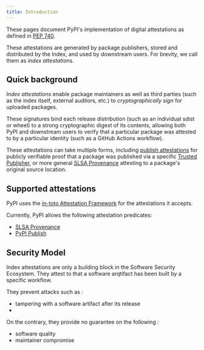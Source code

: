 ```yaml
---
title: Introduction
---
```


<!--[[ preview('index-attestations') ]]-->

These pages document PyPI's implementation of digital attestations as 
defined in [PEP 740].

These attestations are generated by package publishers, stored and 
distributed by the Index, and used by downstream users. For brevity, we call 
them as *index attestations*.

## Quick background

*Index attestations* enable package maintainers as well as third parties (such
as the index itself, external auditors, etc.) to *cryptographically sign*
for uploaded packages.

These signatures bind each release distribution (such as an individual sdist or
wheel) to a strong cryptographic digest of its contents, allowing both PyPI
and downstream users to verify that a particular package was attested to by
a particular identity (such as a GitHub Actions workflow).

These attestations can take multiple forms, including [publish attestations]
for publicly verifiable proof that a package was published via a specific
[Trusted Publisher], or more general [SLSA Provenance] attesting to a package's
original source location.

## Supported attestations

PyPI uses the [in-toto Attestation Framework] for the attestations it accepts.

Currently, PyPI allows the following attestation predicates:

* [SLSA Provenance]
* [PyPI Publish]

## Security Model

Index attestations are only a building block in the Software Security
Ecosystem. They attest to that a software arqtifact has been built by a
specific workflow.

They prevent attacks such as :

- tampering with a software artifact after its release
- 

On the contrary, they provide no guarantee on the following :

- software quality
- maintainer compromise

[in-toto Attestation Framework]: https://github.com/in-toto/attestation/blob/main/spec/README.md

[PEP 740]: https://peps.python.org/pep-0740/

[PyPI Publish]: /attestations/publish/v1/

[publish attestations]: /attestations/publish/v1/

[Trusted Publisher]: /trusted-publishers/

[SLSA Provenance]: https://slsa.dev/spec/v1.0/provenance


